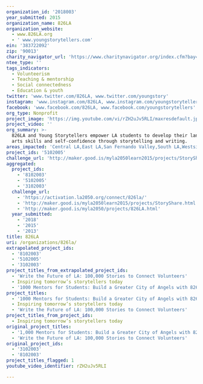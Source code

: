 ```yaml
---
organization_id: '2018003'
year_submitted: 2015
organization_name: 826LA
organization_website:
  - www.826LA.org
  - ' www.youngstorytellers.com'
ein: '383722092'
zip: '90013'
charity_navigator_url: 'https://www.charitynavigator.org/index.cfm?bay=search.profile&ein=383722092'
ntee_type: ''
tags_indicators:
  - Volunteerism
  - Teaching & mentorship
  - Social connectedness
  - Education & youth
twitter: 'www.twitter.com/826LA, www.twitter.com/youngstory'
instagram: 'www.instagram.com/826LA, www.instagram.com/youngstorytellers'
facebook: 'www.facebook.com/826LA, www.facebook.com/youngstorytellers'
org_type: Nonprofit
project_image: 'https://img.youtube.com/vi/rZH2uJv5RLI/maxresdefault.jpg'
project_video: ''
org_summary: >-
  826LA and Young Storytellers empower LA students to develop their language
  arts skills and self-confidence through storytelling and writing.
areas_impacted: 'Central LA,East LA,San Fernando Valley,South LA,Westside,LAUSD'
project_ids: '5102005'
challenge_url: 'http://maker.good.is/myla2050learn2015/projects/StoryShare.html'
aggregated:
  project_ids:
    - '8102003'
    - '5102005'
    - '3102003'
  challenge_url:
    - 'https://activation.la2050.org/connect/826la/'
    - 'http://maker.good.is/myla2050learn2015/projects/StoryShare.html'
    - 'http://maker.good.is/myla2050/projects/826LA.html'
  year_submitted:
    - '2018'
    - '2015'
    - '2013'
title: 826LA
uri: /organizations/826la/
extrapolated_project_ids:
  - '8102003'
  - '5102005'
  - '3102003'
project_titles_from_extrapolated_project_ids:
  - 'Write the Future of LA: 100,000 Stories to Connect Volunteers'
  - Inspiring tomorrow’s storytellers today
  - '1000 Mentors for Students: Build a Greater City of Angels with 826LA!'
project_titles:
  - '1000 Mentors for Students: Build a Greater City of Angels with 826LA!'
  - Inspiring tomorrow’s storytellers today
  - 'Write the Future of LA: 100,000 Stories to Connect Volunteers'
project_titles_from_project_ids:
  - Inspiring tomorrow’s storytellers today
original_project_titles:
  - '1,000 Mentors for Students: Build a Greater City of Angels with 826LA!'
  - 'Write the Future of LA: 100,000 Stories to Connect Volunteers'
original_project_ids:
  - '3102003'
  - '8102003'
project_titles_flagged: 1
youtube_video_identifier: rZH2uJv5RLI

---
```

